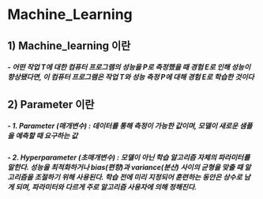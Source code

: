 # Machine_Learning


## 1) Machine_learning 이란
##### - 어떤 작업 T에 대한 컴퓨터 프로그램의 성능을 P로 측정했을 때 경험 E로 인해 성능이 향상됐다면, 이 컴퓨터 프로그램은 작업 T와 성능 측정 P에 대해 경험 E로 학습한 것이다

## 2) Parameter 이란
##### - 1. Parameter (매개변수) : 데이터를 통해 측정이 가능한 값이며, 모델이 새로운 샘플을 예측할 때 요구하는 값
##### - 2. Hyperparameter (초매개변수) : 모델이 아닌 학습 알고리즘 자체의 파라미터를 말한다. 성능을 최적화하거나 bias(편향)과 variance(분산) 사이의 균형을 맞출 때 알고리즘을 조절하기 위해 사용된다. 학습 전에 미리 지정되어 훈련하는 동안은 상수로 남게 되며, 파라미터와 다르게 주로 알고리즘 사용자에 의해 정해진다.
